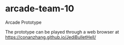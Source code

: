 # arcade-team-10
Arcade Prototype

The prototype can be played through a web browser at https://conanzhang.github.io/JediBulletHell/
